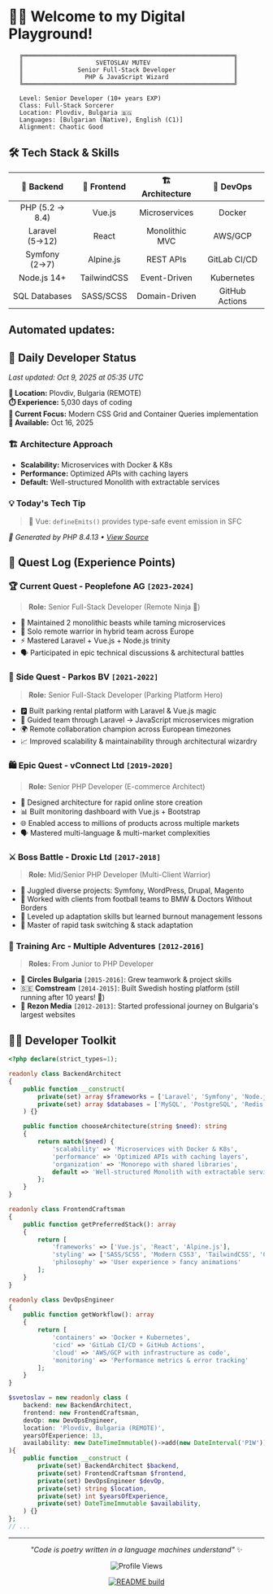 # 🧙‍♂️ Welcome to my Digital Playground! 

```
   ╔══════════════════════════════════════════════════════════╗
   ║                    SVETOSLAV MUTEV                       ║
   ║               Senior Full-Stack Developer                ║
   ║                 PHP & JavaScript Wizard                  ║
   ╚══════════════════════════════════════════════════════════╝

   Level: Senior Developer (10+ years EXP)
   Class: Full-Stack Sorcerer
   Location: Plovdiv, Bulgaria 🇧🇬
   Languages: [Bulgarian (Native), English (C1)]
   Alignment: Chaotic Good
```

## 🛠️ Tech Stack & Skills

| 🐘 **Backend** | 🎨 **Frontend** | 🏗️ **Architecture** | 🚀 **DevOps** |
|:---:|:---------------:|:---:|:---:|
| PHP (5.2 → 8.4) |     Vue.js      | Microservices | Docker |
| Laravel (5→12) |      React      | Monolithic MVC | AWS/GCP |
| Symfony (2→7) |    Alpine.js    | REST APIs | GitLab CI/CD |
| Node.js 14+ |   TailwindCSS   | Event-Driven | Kubernetes |
| SQL Databases |   SASS/SCSS   | Domain-Driven | GitHub Actions |


## Automated updates:

<!-- ### DAILY_UPDATE_START ### -->
## 🌟 Daily Developer Status

*Last updated: Oct 9, 2025 at 05:35 UTC*

**📍 Location:** Plovdiv, Bulgaria (REMOTE)  
**⏱️ Experience:** 5,030 days of coding  
**🎯 Current Focus:** Modern CSS Grid and Container Queries implementation  
**📅 Available:** Oct 16, 2025  

### 🏗️ Architecture Approach
- **Scalability:** Microservices with Docker & K8s
- **Performance:** Optimized APIs with caching layers
- **Default:** Well-structured Monolith with extractable services

### 💡 Today's Tech Tip
> 🖖 Vue: `defineEmits()` provides type-safe event emission in SFC

*🤖 Generated by PHP 8.4.13 • [View Source](profile-generator.php)*
<!-- ### DAILY_UPDATE_END ### -->


## 🚀 Quest Log (Experience Points)

### 🏆 **Current Quest** - Peoplefone AG `[2023-2024]`
> **Role:** Senior Full-Stack Developer (Remote Ninja 🥷)
- 🔧 Maintained 2 monolithic beasts while taming microservices
- 🎯 Solo remote warrior in hybrid team across Europe
- ⚡ Mastered Laravel + Vue.js + Node.js trinity
- 🗣️ Participated in epic technical discussions & architectural battles

### 🚗 **Side Quest** - Parkos BV `[2021-2022]`
> **Role:** Senior Full-Stack Developer (Parking Platform Hero)
- 🅿️ Built parking rental platform with Laravel & Vue.js magic
- 🔄 Guided team through Laravel → JavaScript microservices migration
- 🌍 Remote collaboration champion across European timezones
- 📈 Improved scalability & maintainability through architectural wizardry

### 🛍️ **Epic Quest** - vConnect Ltd `[2019-2020]`
> **Role:** Senior PHP Developer (E-commerce Architect)
- 🏪 Designed architecture for rapid online store creation
- 📊 Built monitoring dashboard with Vue.js + Bootstrap
- 🌐 Enabled access to millions of products across multiple markets
- 🗣️ Mastered multi-language & multi-market complexities

### ⚔️ **Boss Battle** - Droxic Ltd `[2017-2018]`
> **Role:** Mid/Senior PHP Developer (Multi-Client Warrior)
- 🎯 Juggled diverse projects: Symfony, WordPress, Drupal, Magento
- 🏈 Worked with clients from football teams to BMW & Doctors Without Borders
- 💪 Leveled up adaptation skills but learned burnout management lessons
- 🔄 Master of rapid task switching & stack adaptation

### 🎪 **Training Arc** - Multiple Adventures `[2012-2016]`
> **Roles:** From Junior to PHP Developer
- 🌱 **Circles Bulgaria** `[2015-2016]`: Grew teamwork & project skills
- 🇸🇪 **Comstream** `[2014-2015]`: Built Swedish hosting platform (still running after 10 years! 🎉)
- 🚀 **Rezon Media** `[2012-2013]`: Started professional journey on Bulgaria's largest websites

## 🧙‍♂️ Developer Toolkit

```php
<?php declare(strict_types=1);

readonly class BackendArchitect
{
    public function __construct(
        private(set) array $frameworks = ['Laravel', 'Symfony', 'Node.js'],
        private(set) array $databases = ['MySQL', 'PostgreSQL', 'Redis'],
    ) {}

    public function chooseArchitecture(string $need): string
    {
        return match($need) {
            'scalability' => 'Microservices with Docker & K8s',
            'performance' => 'Optimized APIs with caching layers',
            'organization' => 'Monorepo with shared libraries',
            default => 'Well-structured Monolith with extractable services'
        };
    }
}

readonly class FrontendCraftsman
{
    public function getPreferredStack(): array
    {
        return [
            'frameworks' => ['Vue.js', 'React', 'Alpine.js'],
            'styling' => ['SASS/SCSS', 'Modern CSS3', 'TailwindCSS', 'CSS Grid/Flexbox'],
            'philosophy' => 'User experience > fancy animations'
        ];
    }
}

readonly class DevOpsEngineer
{
    public function getWorkflow(): array
    {
        return [
            'containers' => 'Docker + Kubernetes',
            'cicd' => 'GitLab CI/CD + GitHub Actions',
            'cloud' => 'AWS/GCP with infrastructure as code',
            'monitoring' => 'Performance metrics & error tracking'
        ];
    }
}

$svetoslav = new readonly class (
    backend: new BackendArchitect,
    frontend: new FrontendCraftsman,
    devOp: new DevOpsEngineer,
    location: 'Plovdiv, Bulgaria (REMOTE)',
    yearsOfExperience: 13,
    availability: new DateTimeImmutable()->add(new DateInterval('P1W')),
){
    public function __construct (
        private(set) BackendArchitect $backend,
        private(set) FrontendCraftsman $frontend,
        private(set) DevOpsEngineer $devOp,
        private(set) string $location,
        private(set) int $yearsOfExperience,
        private(set) DateTimeImmutable $availability,
    ) {}
};
// ...
```

---

<div align="center">

*"Code is poetry written in a language machines understand"* ✨

<img src="https://komarev.com/ghpvc/?username=sv3tli0&color=blueviolet&style=flat-square&label=Profile+Views" alt="Profile Views" />

[![README build](https://github.com/sv3tli0/sv3tli0/actions/workflows/update-profile.yml/badge.svg)](https://github.com/sv3tli0/sv3tli0/actions/workflows/update-profile.yml)

</div>
